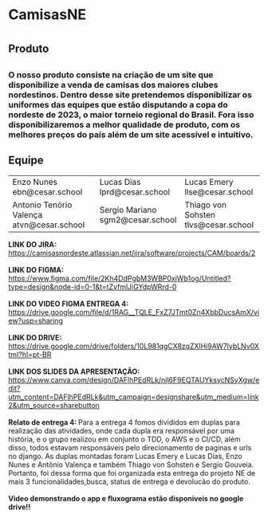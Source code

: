 <h1>CamisasNE<h1>
    <h2>Produto<h2>
    <h3> 
        O nosso produto consiste na criação de um site que disponibilize a venda de camisas dos maiores clubes nordestinos.
      Dentro desse site pretendemos disponibilizar os uniformes das equipes que estão disputando a copa do nordeste de 2023,
      o maior torneio regional do Brasil. Fora isso disponibilizaremos a melhor qualidade de produto, com os melhores preços do país além de um site acessível e intuitivo.
    </h3>
     <h2>Equipe</h2>
      <table>
        <tr>
          <td>
            Enzo Nunes
            <br>
            ebn@cesar.school
            <br>
            <img src="https://media.licdn.com/dms/image/D4D03AQGFtXqHu6QskA/profile-displayphoto-shrink_200_200/0/1678274169814?e=1689206400&v=beta&t=z5n0Qf49Fc7HWxAy1xouS5HU2ykErxwYs_KpjcBn4tY" alt="">
    </td>
          <td>
            Lucas Dias
            <br>
            lprd@cesar.school
            <br>
        <img src="https://media.licdn.com/dms/image/C4E03AQHUw4VpVib1gQ/profile-displayphoto-shrink_200_200/0/1645445566367?e=1690416000&v=beta&t=dh8AF_mKF9VweE-H0MlXVJ5uz5gpWK-CG2J62ReQ_-M" alt="">
            </td>
          <td>
            Lucas Emery
            <br>
            llse@cesar.school
            <br>
            <img src="https://media.licdn.com/dms/image/D4D03AQFYyhGs4dWOCQ/profile-displayphoto-shrink_200_200/0/1668562476386?e=1689206400&v=beta&t=cx-5bDDK3nLGbvkUxILu_sm9UPTtmrx_EyeIs1fDinU" alt="">
            </td>
        </tr>
        <tr>
          <td>
           Antonio Tenório Valença
            <br>
            atvn@cesar.school
           <br>
            <img src="https://media.licdn.com/dms/image/D4D03AQFoKFeQ6xDt1A/profile-displayphoto-shrink_200_200/0/1683822586685?e=1689206400&v=beta&t=AxaDuzER-Ip4o6XYgxGZbXL_cAcDuTXsdxl-katZlsA" alt="">
            </td>
          <td>
            Sergio Mariano
            <br>
            sgm2@cesar.school
           <br>
           <img src="https://media.licdn.com/dms/image/D4D03AQF16DvQn-HVkw/profile-displayphoto-shrink_200_200/0/1678213397309?e=1689206400&v=beta&t=AN4YloUD6D6MI8-Q7DRJZQohfSCYdSW-xn-w4NOotFM" alt="">
            </td>
          <td>
            Thiago von Sohsten
            <br>
            tlvs@cesar.school
            <br>
            <img src="https://media.licdn.com/dms/image/D4D03AQFvkXZAgyzRXA/profile-displayphoto-shrink_200_200/0/1664574837648?e=1689206400&v=beta&t=JpWV5rG_JrLERRt9cFp4nE4jAn4qeL7KZTtR-Q0MxPw" alt="">
            </td>
        </tr>
       </table>
       <b>LINK DO JIRA: </b><a href="url">https://camisasnordeste.atlassian.net/jira/software/projects/CAM/boards/2</a>
    <br> <br>
        <b>LINK DO FIGMA: </b><a href="url">https://www.figma.com/file/2Kh4DdPgbM3WBP0xjWb1og/Untitled?type=design&node-id=0-1&t=tZvfmlJiGYdpWRrd-0</a>
    <br> <br>
        <b>LINK DO VIDEO FIGMA ENTREGA 4: </b><a href="url">https://drive.google.com/file/d/1RAG__TQLE_FxZ7JTmt0Zn4XbbDucsAmX/view?usp=sharing</a>
    <br> <br>
       <b>LINK DO DRIVE: </b><a href="url">https://drive.google.com/drive/folders/10L981qgCX8zqZXlHi9AW7lybLNv0XtmI?hl=pt-BR</a>
    <br>  <br>
         <b>LINK DOS SLIDES DA APRESENTAÇÃO: </b><a href="url">https://www.canva.com/design/DAFlhPEdRLk/njl6F9EQTAUYksycNSyXgw/edit?utm_content=DAFlhPEdRLk&utm_campaign=designshare&utm_medium=link2&utm_source=sharebutton</a>
    <br>  <br>
       <b>Relato de entrega 4: </b>  Para a entrega 4 fomos divididos em duplas para realização das atividades, onde cada dupla era responsável por uma história, e o grupo realizou em conjunto o TDD, o AWS e o CI/CD, além disso, todos estavam responsáveis pelo direcionamento de paginas e urls no django. As duplas montadas foram Lucas Emery e Lucas Dias, Enzo Nunes e Antônio Valença e também Thiago von Sohsten e Sergio Gouveia. Portanto, foi dessa forma que foi organizada esta entrega do projeto NE de mais 3 funcionalidades,busca, status de entrega e devolucão do produto.
       <br>  <br>
       <b>Video demonstrando o app e fluxograma estão disponiveis no google drive!! </b>
